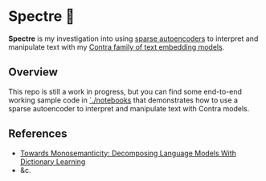 # Spectre 👻

**Spectre** is my investigation into using
[sparse autoencoders](https://transformer-circuits.pub/2023/monosemantic-features)
to interpret and manipulate text with my
[Contra family of text embedding models](https://huggingface.co/collections/thesephist/contra-bottleneck-t5-651b5f1e26b2dee1ed16429e).

## Overview

This repo is still a work in progress, but you can find some end-to-end working
sample code in [`./notebooks](./notebooks) that demonstrates how to use a sparse
autoencoder to interpret and manipulate text with Contra models.

## References

- [Towards Monosemanticity: Decomposing Language Models With Dictionary Learning](https://transformer-circuits.pub/2023/monosemantic-features)
- &c.
